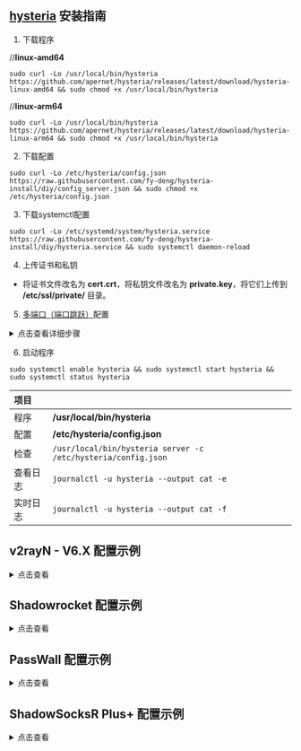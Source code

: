 ## [hysteria](https://github.com/apernet/hysteria) 安装指南

1. 下载程序

//**linux-amd64**

```
sudo curl -Lo /usr/local/bin/hysteria https://github.com/apernet/hysteria/releases/latest/download/hysteria-linux-amd64 && sudo chmod +x /usr/local/bin/hysteria
```

//**linux-arm64**

```
sudo curl -Lo /usr/local/bin/hysteria https://github.com/apernet/hysteria/releases/latest/download/hysteria-linux-arm64 && sudo chmod +x /usr/local/bin/hysteria
```

2. 下载配置

```
sudo curl -Lo /etc/hysteria/config.json https://raw.githubusercontent.com/fy-deng/hysteria-install/diy/config_server.json && sudo chmod +x /etc/hysteria/config.json
```

3. 下载systemctl配置

```
sudo curl -Lo /etc/systemd/system/hysteria.service https://raw.githubusercontent.com/fy-deng/hysteria-install/diy/hysteria.service && sudo systemctl daemon-reload
```

4. 上传证书和私钥

- 将证书文件改名为 **cert.crt**，将私钥文件改名为 **private.key**，将它们上传到 **/etc/ssl/private/** 目录。

5. [多端口（端口跳跃）](https://hysteria.network/zh/docs/port-hopping/)配置

<details><summary>点击查看详细步骤</summary><br>

安装

```
apt install -y iptables-persistent
```

添加

```
iptables -t nat -A PREROUTING -i eth0 -p udp --dport 16387:16485 -j DNAT --to-destination :16385
```

```
netfilter-persistent save
```

查看

```
iptables -t nat -nL --line
```

删除

```
iptables -t nat -D PREROUTING 1
```

```
netfilter-persistent save
```

</details>

6. 启动程序

```
sudo systemctl enable hysteria && sudo systemctl start hysteria && sudo systemctl status hysteria
```

| 项目 | |
| :--- | :--- |
| 程序 | **/usr/local/bin/hysteria** |
| 配置 | **/etc/hysteria/config.json** |
| 检查 | `/usr/local/bin/hysteria server -c /etc/hysteria/config.json` |
| 查看日志 | `journalctl -u hysteria --output cat -e` |
| 实时日志 | `journalctl -u hysteria --output cat -f` |

## v2rayN - V6.X 配置示例

<details><summary>点击查看</summary>

1. 下载Windows客户端程序[hysteria-windows-amd64.exe](https://github.com/apernet/hysteria/releases/latest/download/hysteria-windows-amd64.exe)，重命名为hysteria.exe，复制到v2rayN\bin\hysteria文件夹。

2. 下载客户端配置[config_client.json](https://raw.githubusercontent.com/chika0801/hysteria-install/main/config_client.json)，修改chika.example.com为证书中包含的域名，修改10.0.0.1为VPS的IP。

3. 服务器 ——> 添加自定义配置服务器 ——> 浏览 ——> 选择客户端配置 ——> Core类型 hysteria ——> Socks端口 50000

![1](https://user-images.githubusercontent.com/88967758/227562172-1f811375-69b1-4f1e-938b-68abb13f0278.png)

小技巧：只要证书在有效期内，证书中包含的域名不用解析到VPS的IP。一份证书，在多个VPS上使用。

</details>

## Shadowrocket 配置示例

<details><summary>点击查看</summary><br>

| 选项 | 值 |
| :--- | :--- |
| 类型 | Hysteria |
| 地址 | VPS的IP |
| 端口 | 16385,16387-16485 |
| 密码 | chika |
| 混淆 | 留空 |
| 协议 | UDP |
| 允许不安全 | 不选 |
| UDP 转发 | 选上 |
| 快速打开 | 选上 |
| SNI | 证书中包含的域名 |
| ALPN | h3 |
| 上行速度 | 20 |
| 下行速度 | 100 |

</details>

## PassWall 配置示例

<details><summary>点击查看</summary><br>

| 选项 | 值 | 对应参数 |
| :--- | :--- | :--- |
| 类型 | Hysteria |  |
| 地址（支持域名） | VPS的IP | "server" |
| 端口 | 16385 | "server" |
| 端口跳跃额外端口 | 16387-16485 | "server" |
| 协议 | UDP | "protocol" |
| 混淆密码 | 留空 | "obfs" |
| 认证类型 | STRING |  |
| 认证密码 | chika | "auth_str" |
| QUIC TLS ALPN | h3 | "alpn" |
| 快速打开 | 勾上 | "fast_open" |
| 域名 | 证书中包含的域名 | "server_name" |
| 允许不安全连接 | 不勾 | "insecure" |
| 最大上行(Mbps) | 50 | "up_mbps" |
| 最大下行(Mbps) | 150 | "down_mbps" |
| QUIC 流接收窗口 | 6710886 | "recv_window_conn" |
| QUIC 连接接收窗口 | 16777216 | "recv_window" |
| 握手超时 | 留空 | "handshake_timeout" |
| 空闲超时 | 留空 | "idle_timeout" |
| 端口跳跃时间 | 留空 | "hop_interval" |
| 禁用 MTU 检测 | 不勾 | "disable_mtu_discovery" |

</details>

## ShadowSocksR Plus+ 配置示例

<details><summary>点击查看</summary><br>

| 选项 | 值 | 对应参数 |
| :--- | :--- | :--- |
| 服务器节点类型 | Hysteria |
| 服务器地址 | VPS的IP | "server" |
| 端口 | 16385 | "server" |
| 协议 | udp | "protocol" |
| 验证类型 | string |  |
| 验证载荷 | chika | "auth_str" |
| QUIC 连接接收窗口 | 16777216 | "recv_window" |
| QUIC 流接收窗口 | 6710886 | "recv_window_conn" |
| 禁用 MTU 探测 | 不勾 | "disable_mtu_discovery" |
| 延迟启动 | 不勾 | "lazy_start" |
| 上行链路容量 | 50 | "up_mbps" |
| 下行链路容量 | 150 | "down_mbps" |
| 混淆密码（可选） | 留空 | "obfs" |
| TLS 主机名 | 证书中包含的域名 | "server_name" |
| QUIC TLS ALPN | h3 | "alpn" |
| 允许不安全连接 | 不勾 | "insecure" |
| 自签证书 | 不勾 |  |
| TCP 快速打开 | 勾上 | "fast_open" |
| 启用自动切换 | 不勾 |  |
| 本地端口 | 1234 |  |

</details>
